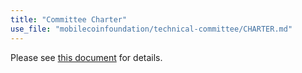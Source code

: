 ```yaml
---
title: "Committee Charter"
use_file: "mobilecoinfoundation/technical-committee/CHARTER.md"
---
```

Please see [this document](https://github.com/mobilecoinfoundation/technical-committee/blob/master/CHARTER.md) for details.
